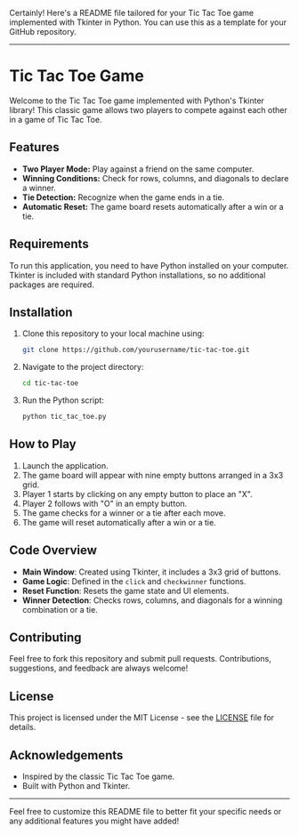 Certainly! Here's a README file tailored for your Tic Tac Toe game implemented with Tkinter in Python. You can use this as a template for your GitHub repository.

---

# Tic Tac Toe Game

Welcome to the Tic Tac Toe game implemented with Python's Tkinter library! This classic game allows two players to compete against each other in a game of Tic Tac Toe. 

## Features

- **Two Player Mode:** Play against a friend on the same computer.
- **Winning Conditions:** Check for rows, columns, and diagonals to declare a winner.
- **Tie Detection:** Recognize when the game ends in a tie.
- **Automatic Reset:** The game board resets automatically after a win or a tie.

## Requirements

To run this application, you need to have Python installed on your computer. Tkinter is included with standard Python installations, so no additional packages are required.

## Installation

1. Clone this repository to your local machine using:
    ```bash
    git clone https://github.com/yourusername/tic-tac-toe.git
    ```
2. Navigate to the project directory:
    ```bash
    cd tic-tac-toe
    ```
3. Run the Python script:
    ```bash
    python tic_tac_toe.py
    ```

## How to Play

1. Launch the application.
2. The game board will appear with nine empty buttons arranged in a 3x3 grid.
3. Player 1 starts by clicking on any empty button to place an "X".
4. Player 2 follows with "O" in an empty button.
5. The game checks for a winner or a tie after each move.
6. The game will reset automatically after a win or a tie.

## Code Overview

- **Main Window**: Created using Tkinter, it includes a 3x3 grid of buttons.
- **Game Logic**: Defined in the `click` and `checkwinner` functions.
- **Reset Function**: Resets the game state and UI elements.
- **Winner Detection**: Checks rows, columns, and diagonals for a winning combination or a tie.

## Contributing

Feel free to fork this repository and submit pull requests. Contributions, suggestions, and feedback are always welcome!

## License

This project is licensed under the MIT License - see the [LICENSE](LICENSE) file for details.

## Acknowledgements

- Inspired by the classic Tic Tac Toe game.
- Built with Python and Tkinter.

---

Feel free to customize this README file to better fit your specific needs or any additional features you might have added!
